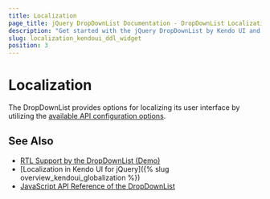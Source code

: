 ```yaml
---
title: Localization
page_title: jQuery DropDownList Documentation - DropDownList Localization
description: "Get started with the jQuery DropDownList by Kendo UI and translate its messages for different culture locales."
slug: localization_kendoui_ddl_widget
position: 3
---
```


# Localization

The DropDownList provides options for localizing its user interface by utilizing the [available API configuration options](/api/javascript/ui/dropdownlist).

## See Also

* [RTL Support by the DropDownList (Demo)](https://demos.telerik.com/kendo-ui/dropdownlist/right-to-left-support)
* [Localization in Kendo UI for jQuery]({% slug overview_kendoui_globalization %})
* [JavaScript API Reference of the DropDownList](/api/javascript/ui/dropdownlist)
